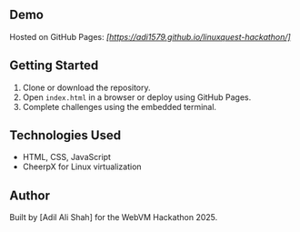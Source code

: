 ## Demo

Hosted on GitHub Pages: *[https://adi1579.github.io/linuxquest-hackathon/]*

## Getting Started

1. Clone or download the repository.
2. Open `index.html` in a browser or deploy using GitHub Pages.
3. Complete challenges using the embedded terminal.

## Technologies Used

- HTML, CSS, JavaScript
- CheerpX for Linux virtualization

## Author

Built by [Adil Ali Shah] for the WebVM Hackathon 2025.
